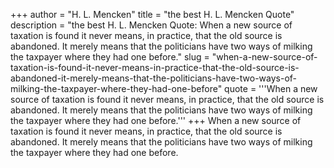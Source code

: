 +++
author = "H. L. Mencken"
title = "the best H. L. Mencken Quote"
description = "the best H. L. Mencken Quote: When a new source of taxation is found it never means, in practice, that the old source is abandoned. It merely means that the politicians have two ways of milking the taxpayer where they had one before."
slug = "when-a-new-source-of-taxation-is-found-it-never-means-in-practice-that-the-old-source-is-abandoned-it-merely-means-that-the-politicians-have-two-ways-of-milking-the-taxpayer-where-they-had-one-before"
quote = '''When a new source of taxation is found it never means, in practice, that the old source is abandoned. It merely means that the politicians have two ways of milking the taxpayer where they had one before.'''
+++
When a new source of taxation is found it never means, in practice, that the old source is abandoned. It merely means that the politicians have two ways of milking the taxpayer where they had one before.
